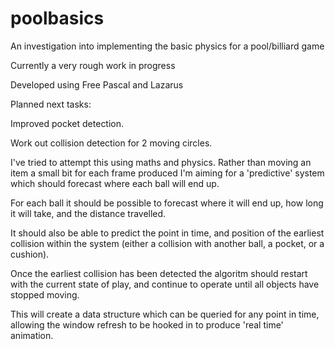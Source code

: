 # poolbasics
An investigation into implementing the basic physics for a pool/billiard game

Currently a very rough work in progress

Developed using Free Pascal and Lazarus


Planned next tasks:

Improved pocket detection.

Work out collision detection for 2 moving circles.


I've tried to attempt this using maths and physics. Rather than moving an item a small bit for each frame produced I'm aiming for a 'predictive' system which should forecast where each ball will end up.

For each ball it should be possible to forecast where it will end up, how long it will take, and the distance travelled.

It should also be able to predict the point in time, and position of the earliest collision within the system (either a collision with another ball, a pocket, or a cushion).

Once the earliest collision has been detected the algoritm should restart with the current state of play, and continue to operate until all objects have stopped moving.

This will create a data structure which can be queried for any point in time, allowing the window refresh to be hooked in to produce 'real time' animation.





